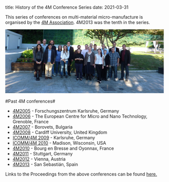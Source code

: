 title: History of the 4M Conference Series 
date: 2021-03-31

This series of conferences on multi-material micro-manufacture is organised by the [4M Association](/node/1.html). 4M2013 was the tenth in the series.  
  
![4M2006 attendees](/images/4m2013groupphoto.jpg)
<!--break-->
#Past 4M conferences#

 * [4M2005](http://www.4m-net.org/4M_Conference "4M2005 Conference") - Forschungszentrum Karlsruhe, Germany  
 * [4M2006](http://www.4m-net.org/Conference/4M2006 "4M2006 Conference") - The European Centre for Micro and Nano Technology, Grenoble, France  
 * [4M2007](http://www.4m-net.org/Conference/4M2007 "4M2007 Conference") - Borovets, Bulgaria  
 * [4M2008](http://www.4m-net.org/Conference/4M2008 "4M2008 Conference") - Cardiff University, United Kingdom
 * [ICOMM/4M 2009](/conference/200.html) - Karlsruhe, Germany
 * [ICOMM/4M 2010](http://www.conferencing.uwex.edu/conferences/ICOMM10) - Madison, Wisconsin, USA  
 * [4M2010](/conference/2010.html) - Bourg en Bresse and Oyonnax, France   
 * [4M2011](/conference/2011.html) - Stuttgart, Germany
 * [4M2012](/conference/2012.html) - Vienna, Austria
 * [4M2013](/conference/2013.html) - San Sebastián, Spain

Links to the Proceedings from the above conferences can be found [here.](/contents/4M-conference-serie.html)